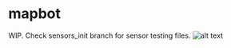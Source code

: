 # mapbot
WIP. Check sensors_init branch for sensor testing files.
![alt text](https://github.com/CJA798/mapbot/blob/main/car_v3.0.PNG.png?raw=true)
